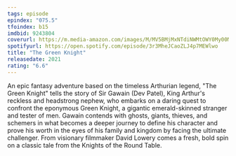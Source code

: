 ```yaml
---
tags: episode
epindex: "075.5"
tfoindex: b15
imdbid: 9243804
coverurl: https://m.media-amazon.com/images/M/MV5BMjMxNTdiNWMtOWY0My00MjM4LTkwNzMtOGI0YThhN2Q4M2I4XkEyXkFqcGdeQXVyMTkxNjUyNQ@@._V1_SY300_CR0,0,202,300_.jpg
spotifyurl: https://open.spotify.com/episode/3r3MheJCaoZLJ4p7MEWlwo
title: "The Green Knight"
releasedate: 2021
rating: "6.6"
---
```


An epic fantasy adventure based on the timeless Arthurian legend, "The Green Knight" tells the story of Sir Gawain (Dev Patel), King Arthur's reckless and headstrong nephew, who embarks on a daring quest to confront the eponymous Green Knight, a gigantic emerald-skinned stranger and tester of men. Gawain contends with ghosts, giants, thieves, and schemers in what becomes a deeper journey to define his character and prove his worth in the eyes of his family and kingdom by facing the ultimate challenger. From visionary filmmaker David Lowery comes a fresh, bold spin on a classic tale from the Knights of the Round Table.